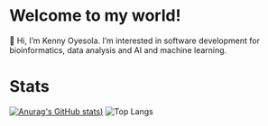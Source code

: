 # Welcome to my world!

👋 Hi, I’m Kenny Oyesola. I’m interested in software development for bioinformatics, data analysis and AI and machine learning.

# Stats

[![Anurag's GitHub stats]([https://github-readme-stats-beta-six-93.vercel.app/api/top-langs?username=0m0kenny))](https://github.com/0m0kenny/github-readme-stats)
![Top Langs](https://github-readme-stats-beta-six-93.vercel.app/api/top-langs?username=0m0kenny&langs_count=8)


<!---
0m0kenny/0m0kenny is a ✨ special ✨ repository because its `README.md` (this file) appears on your GitHub profile.
You can click the Preview link to take a look at your changes.
--->

